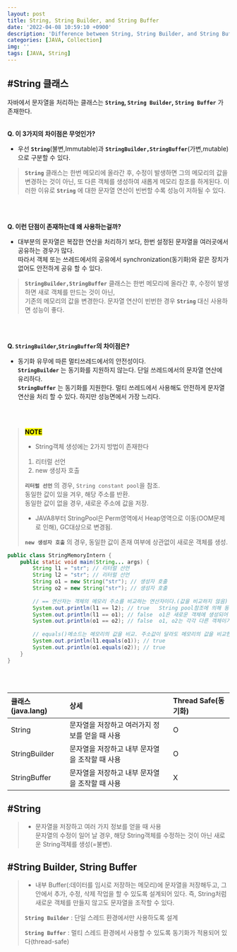 ```yaml
---
layout: post
title: String, String Builder, and String Buffer
date: '2022-04-08 10:59:10 +0900'
description: 'Difference between String, String Builder, and String Buffer.  '
categories: [JAVA, Collection]
img: ''
tags: [JAVA, String]
---
```


## #String 클래스

자바에서 문자열을 처리하는 클래스는 __`String`, `String Builder`, `String Buffer`__ 가 존재한다.  
<br>

__Q. 이 3가지의 차이점은 무엇인가?__  
* 우선 __`String`__(불변,Immutable)과 __`StringBuilder,StringBuffer`__(가변,mutable)으로 구분할 수 있다.  
   
> __`String`__ 클래스는 한번 메모리에 올라간 후, 수정이 발생하면 그의 메모리의 값을 변경하는 것이 아닌, 또 다른 객체를 생성하여 새롭게 메모리 참조를 하게된다. 이러한 이유로 __`String`__ 에 대한 문자열 연산이 빈번할 수록 성능이 저하될 수 있다.

<br>
<br>

__Q. 이런 단점이 존재하는데 왜 사용하는걸까?__  
* 대부분의 문자열은 복잡한 연산을 처리하기 보다, 한번 설정된 문자열을 여러곳에서 공유하는 경우가 많다.  
따라서 객체 또는 쓰레드에서의 공유에서 synchronization(동기화)와 같은 장치가 없어도 안전하게 공유 할 수 있다.

> __`StringBuilder,StringBuffer`__ 클래스는 한번 메모리에 올라간 후, 수정이 발생하면 새로 객체를 만드는 것이 아닌,  
> 기존의 메모리의 값을 변경한다. 문자열 연산이 빈번한 경우 __`String`__ 대신 사용하면 성능이 좋다.

<br>
<br>

__Q. `StringBuilder`,`StringBuffer`의 차이점은?__  
* 동기화 유무에 따른 멀티쓰레드에서의 안전성이다.  
__`StringBuilder`__ 는 동기화를 지원하지 않는다. 단일 쓰레드에서의 문자열 연산에 유리하다.  
__`StringBuffer`__ 는 동기화를 지원한다. 멀티 쓰레드에서 사용해도 안전하게 문자열 연산을 처리 할 수 있다. 하지만 성능면에서 가장 느리다.

<br>
<br>

> __<mark>NOTE</mark>__  
> * String객체 생성에는 2가지 방법이 존재한다
> 1. 리터럴 선언
> 2. new 생성자 호출  
>
> __`리터럴 선언`__ 의 경우, `String constant pool`을 참조.  
> 동일한 값이 있을 겨우, 해당 주소를 반환.  
> 동일한 값이 없을 경우, 새로운 주소에 값을 저장.  
> * JAVA8부터 StringPool은 Perm영역에서 Heap영역으로 이동(OOM문제로 인해), GC대상으로 변경됨.  
> 
> __`new 생성자 호출`__ 의 경우, 동일한 값이 존재 여부에 상관없이 새로운 객체를 생성.

```java
public class StringMemoryIntern {
    public static void main(String... args) {
        String l1 = "str"; // 리터럴 선언
        String l2 = "str"; // 리터럴 선언
        String o1 = new String("str"); // 생성자 호출
        String o2 = new String("str"); // 생성자 호출
        
        // == 연산자는 객체의 메모리 주소를 비교하는 연산자이다.(값을 비교하지 않음)
        System.out.println(l1 == l2); // true   String pool참조에 의해 동일한 메모리 주소 참조
        System.out.println(l1 == o1); // false  o1은 새로운 객체에 생성되어 메모리 주소가 다름
        System.out.println(o1 == o2); // false  o1, o2는 각각 다른 객체이기 떄문에 메모리 주소가 다름
        
        // equals()메소드는 메모리의 값을 비교. 주소값이 달라도 메모리의 값을 비교한다.
        System.out.println(l1.equals(o1)); // true
        System.out.println(o1.equals(o2)); // true
    }
}
```
<br>
<br>

| 클래스(java.lang) | 상세 | Thread Safe(동기화) |
|:--------|:-------|:-------|
| String   | 문자열을 저장하고 여러가지 정보를 얻을 때 사용| O |
| StringBuilder   | 문자열을 저장하고 내부 문자열을 조작할 때 사용| O |
| StringBuffer   | 문자열을 저장하고 내부 문자열을 조작할 때 사용| X |  

## #String
> * 문자열을 저장하고 여러 가지 정보를 얻을 때 사용  
> 문자열의 수정이 일어 날 경우, 해당 String객체를 수정하는 것이 아닌 새로운 String객체를 생성(=불변).

## #String Builder, String Buffer
> * 내부 Buffer(:데이터를 임시로 저장하는 메모리)에 문자열을 저장해두고, 그 안에서 추가, 수정, 삭제 작업을 할 수 있도록 설계되어 있다. 즉, String처럼 새로운 객체를 만들지 않고도 문자열을 조작할 수 있다.
>  
> __`String Builder`__
> : 단일 스레드 환경에서만 사용하도록 설계
> 
> __`String Buffer`__
> : 멀티 스레드 환경에서 사용할 수 있도록 동기화가 적용되어 있다(thread-safe)
